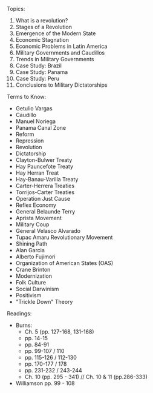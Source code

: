 Topics:
1. What is a revolution?
2. Stages of a Revolution
3. Emergence of the Modern State
4. Economic Stagnation
5. Economic Problems in Latin America
6. Military Governments and Caudillos
7. Trends in Military Governments
8. Case Study: Brazil
9. Case Study: Panama
10. Case Study: Peru
11. Conclusions to Military Dictatorships

Terms to Know:
- Getulio Vargas
- Caudillo
- Manuel Noriega
- Panama Canal Zone
- Reform
- Repression
- Revolution
- Dictatorship
- Clayton-Bulwer Treaty
- Hay Pauncefote Treaty
- Hay Herran Treat
- Hay-Banau-Varilla Treaty
- Carter-Herrera Treaties
- Torrijos-Carter Treaties
- Operation Just Cause
- Reflex Economy
- General Belaunde Terry
- Aprista Movement
- Military Coup
- General Velasco Alvarado
- Tupac Amaru Revolutionary Movement
- Shining Path
- Alan Garcia
- Alberto Fujimori
- Organization of American States (OAS)
- Crane Brinton
- Modernization
- Folk Culture
- Social Darwinism
- Positivism
- "Trickle Down" Theory

Readings:
- Burns:
	- Ch. 5 (pp. 127-168, 131-168)
	- pp. 14-15
	- pp. 84-91
	- pp. 99-107 / 110
	- pp. 115-126 / 112-130
	- pp. 170-177 / 178
	- pp. 231-232 / 243-244
	- Ch. 10 (pp. 295 - 341) // Ch. 10 & 11 (pp.286-333)
- Williamson pp. 99 - 108